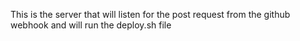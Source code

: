 This is the server that will listen for the post request from the github webhook and will run the deploy.sh file
